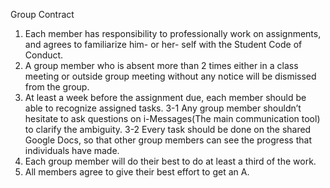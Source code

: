 Group Contract


1.	Each member has responsibility to professionally work on assignments, and agrees to familiarize him- or her- self with the Student Code of Conduct.
2.	A group member who is absent more than 2 times either in a class meeting or outside group meeting without any notice will be dismissed from the group.
3.	At least a week before the assignment due, each member should be able to recognize assigned tasks. 
3-1 Any group member shouldn’t hesitate to ask questions on i-Messages(The main communication tool) to clarify the ambiguity. 
3-2 Every task should be done on the shared Google Docs, so that other group members can see the progress that individuals have made. 
4.	Each group member will do their best to do at least a third of the work. 
5.	All members agree to give their best effort to get an A. 


